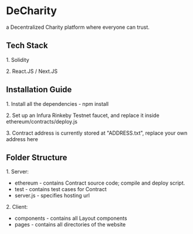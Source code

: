 <h1>DeCharity</h1>
<p>a Decentralized Charity platform where everyone can trust.<p>

<h2>Tech Stack</h2>
<p>1. Solidity</p>
<p>2. React.JS / Next.JS</p>

<h2>Installation Guide</h2>
<p>1. Install all the dependencies - npm install</p>
<p>2. Set up an Infura Rinkeby Testnet faucet, and replace it inside ethereum/contracts/deploy.js</p>
<p>3. Contract address is currently stored at "ADDRESS.txt", replace your own address here</p>

<h2>Folder Structure</h2>
<p>1. Server:</p>
<ul>
  <li>ethereum - contains Contract source code; compile and deploy script.</li>
  <li>test - contains test cases for Contract</li>
  <li>server.js - specifies hosting url</li>
</ul>

<p>2. Client:</p>
<ul>
  <li>components - contains all Layout components</li>
  <li>pages - contains all directories of the website</li>
</ul>
